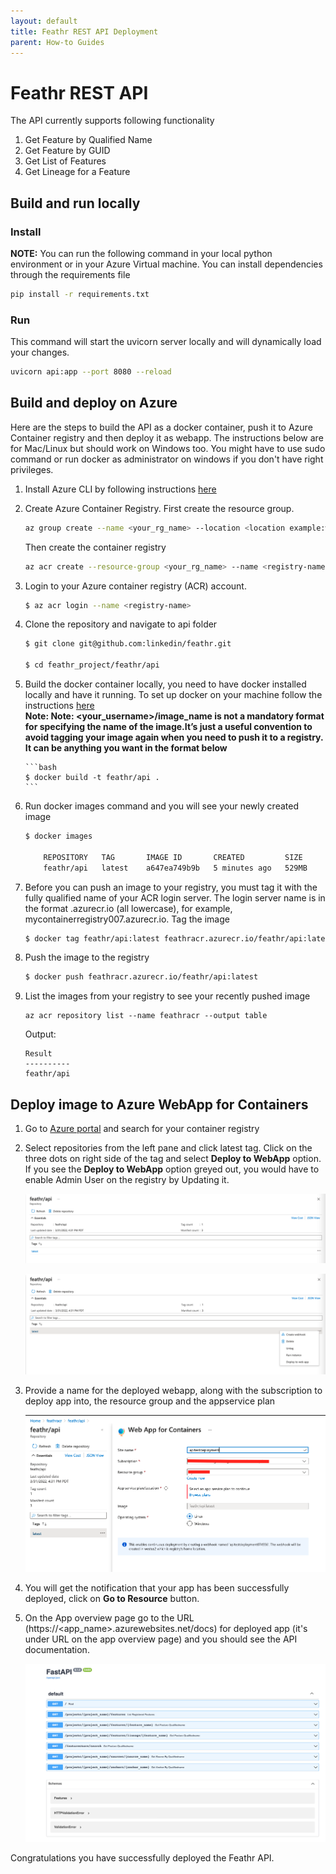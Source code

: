 ```yaml
---
layout: default
title: Feathr REST API Deployment
parent: How-to Guides
---
```


# Feathr REST API

The API currently supports following functionality

1. Get Feature by Qualified Name
2. Get Feature by GUID
3. Get List of Features
4. Get Lineage for a Feature

## Build and run locally

### Install

**NOTE:** You can run the following command in your local python environment or in your Azure Virtual machine.
You can install dependencies through the requirements file

```bash
pip install -r requirements.txt
```

### Run

This command will start the uvicorn server locally and will dynamically load your changes.

```bash
uvicorn api:app --port 8080 --reload
```

## Build and deploy on Azure

Here are the steps to build the API as a docker container, push it to Azure Container registry and then deploy it as webapp. The instructions below are for Mac/Linux but should work on Windows too. You might have to use sudo command or run docker as administrator on windows if you don't have right privileges.

1.  Install Azure CLI by following instructions [here](https://docs.microsoft.com/en-us/cli/azure/install-azure-cli?view=azure-cli-latest)

1.  Create Azure Container Registry. First create the resource group.

    ```bash
    az group create --name <your_rg_name> --location <location example:westus>
    ```

    Then create the container registry

    ```bash
    az acr create --resource-group <your_rg_name> --name <registry-name> --sku Basic
    ```

1.  Login to your Azure container registry (ACR) account.

    ```bash
    $ az acr login --name <registry-name>
    ```

1.  Clone the repository and navigate to api folder

    ```bash
    $ git clone git@github.com:linkedin/feathr.git

    $ cd feathr_project/feathr/api

    ```

1.  Build the docker container locally, you need to have docker installed locally and have it running. To set up docker on your machine follow the instructions [here](https://docs.docker.com/get-started/)  
    **Note: Note: <your_username>/image_name is not a mandatory format for specifying the name of the image.It’s just a useful convention to avoid tagging your image again when you need to push it to a registry. It can be anything you want in the format below**

        ```bash
        $ docker build -t feathr/api .
        ```

1.  Run docker images command and you will see your newly created image

    ```bash
    $ docker images

        REPOSITORY   TAG       IMAGE ID       CREATED         SIZE
        feathr/api   latest    a647ea749b9b   5 minutes ago   529MB
    ```

1.  Before you can push an image to your registry, you must tag it with the fully qualified name of your ACR login server. The login server name is in the format <registry-name>.azurecr.io (all lowercase), for example, mycontainerregistry007.azurecr.io. Tag the image
    ```bash
    $ docker tag feathr/api:latest feathracr.azurecr.io/feathr/api:latest
    ```
1.  Push the image to the registry
    ```bash
    $ docker push feathracr.azurecr.io/feathr/api:latest
    ```
1.  List the images from your registry to see your recently pushed image
    ```
    az acr repository list --name feathracr --output table
    ```
    Output:
    ```
    Result
    ----------
    feathr/api
    ```

## Deploy image to Azure WebApp for Containers

1. Go to [Azure portal](https://portal.azure.com) and search for your container registry
1. Select repositories from the left pane and click latest tag. Click on the three dots on right side of the tag and select **Deploy to WebApp** option. If you see the **Deploy to WebApp** option greyed out, you would have to enable Admin User on the registry by Updating it.

   ![Container Image 1](../images/feathr_api_image_latest.png)

   ![Container Image 2](../images/feathr_api_image_latest_options.png)

1. Provide a name for the deployed webapp, along with the subscription to deploy app into, the resource group and the appservice plan

   ![Container Image](../images/feathr_api_image_latest_deployment.png)

1. You will get the notification that your app has been successfully deployed, click on **Go to Resource** button.

1. On the App overview page go to the URL (https://<app_name>.azurewebsites.net/docs) for deployed app (it's under URL on the app overview page) and you should see the API documentation.

   ![API docs](../images/api-docs.png)

Congratulations you have successfully deployed the Feathr API.

